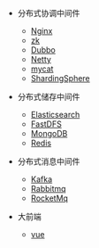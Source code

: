 <!-- 导航栏 -->
<!-- * java架构师 -->
* 分布式协调中间件
    * [Nginx](./nginx/001-java架构师直通车-nginx)
    * [zk]()
    * [Dubbo]()
    * [Netty]()
    * [mycat]()
    * [ShardingSphere]()
* 分布式储存中间件
    * [Elasticsearch]()
    * [FastDFS]()
    * [MongoDB]()
    * [Redis]()
* 分布式消息中间件
    * [Kafka]()
    * [Rabbitmq]()
    * [RocketMq]()

* 大前端
    * [vue](./nginx/001-java架构师直通车-nginx)
    <!-- * [dubbo]() -->